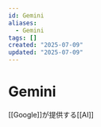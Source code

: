 ```yaml
---
id: Gemini
aliases:
  - Gemini
tags: []
created: "2025-07-09"
updated: "2025-07-09"
---
```


# Gemini
[[Google]]が提供する[[AI]]
